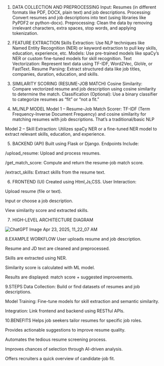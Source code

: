 1. DATA COLLECTION AND PREPROCESSING
Input: Resumes (in different formats like PDF, DOCX, plain text) and job descriptions.
Processing: Convert resumes and job descriptions into text (using libraries like PyPDF2 or python-docx).
Preprocessing: Clean the data by removing irrelevant characters, extra spaces, stop words, and applying tokenization.

2. FEATURE EXTRACTION
Skills Extraction: Use NLP techniques like Named Entity Recognition (NER) or keyword extraction to pull key skills, education, experience, etc.
Models: Use pre-trained models like spaCy’s NER or custom fine-tuned models for skill recognition.
Text Vectorization: Represent text data using TF-IDF, Word2Vec, GloVe, or FastText.
Resume Parsing: Extract structured data like job titles, companies, duration, education, and skills.

3. SIMILARITY SCORING (RESUME-JOB MATCH)
Cosine Similarity: Compare vectorized resume and job description using cosine similarity to determine the match.
Classification (Optional): Use a binary classifier to categorize resumes as “fit” or “not a fit.”

4. ML/NLP MODEL
Model 1 – Resume-Job Match Scorer:
TF-IDF (Term Frequency-Inverse Document Frequency) and cosine similarity for matching resumes with job descriptions. That’s a traditional/basic NLP

Model 2 – Skill Extraction:
Utilizes spaCy NER or a fine-tuned NER model to extract relevant skills, education, and experience.

5. BACKEND (API)
Built using Flask or Django.
Endpoints Include:

/upload_resume: Upload and process resumes.

/get_match_score: Compute and return the resume-job match score.

/extract_skills: Extract skills from the resume text.

6. FRONTEND (UI)
Created using Html,Js,CSS.
User Interaction:

Upload resume (file or text).

Input or choose a job description.

View similarity score and extracted skills.

7. HIGH-LEVEL ARCHITECTURE DIAGRAM

![ChatGPT Image Apr 23, 2025, 11_22_07 AM](https://github.com/user-attachments/assets/7982f184-e634-431b-8386-11d8ce3d95a5)



8.EXAMPLE WORKFLOW
User uploads resume and job description.

Resume and JD text are cleaned and preprocessed.

Skills are extracted using NER.

Similarity score is calculated with ML model.

Results are displayed: match score + suggested improvements.

9.STEPS
Data Collection: Build or find datasets of resumes and job descriptions.

Model Training: Fine-tune models for skill extraction and semantic similarity.

Integration: Link frontend and backend using RESTful APIs.

10.BENEFITS
Helps job seekers tailor resumes for specific job roles.

Provides actionable suggestions to improve resume quality.

Automates the tedious resume screening process.

Improves chances of selection through AI-driven analysis.

Offers recruiters a quick overview of candidate-job fit.



